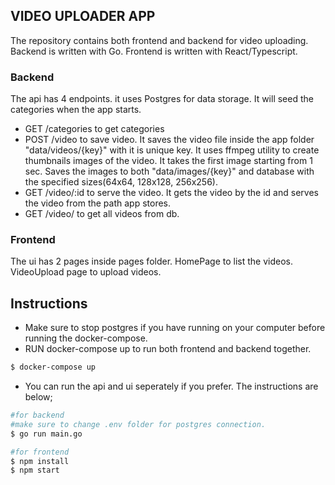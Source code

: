 ## VIDEO UPLOADER APP

The repository contains both frontend and backend for video uploading. Backend is written with Go. Frontend is written with React/Typescript.
### Backend
The api has 4 endpoints. it uses Postgres for data storage. It will seed the categories when the app starts.

- GET /categories to get categories
- POST /video to save video. It saves the video file inside the app folder "data/videos/{key}" with it is unique key. 
It uses ffmpeg utility to create thumbnails images of the video. It takes the first image starting from 1 sec. Saves the images to both "data/images/{key}" and database with the specified sizes(64x64, 128x128, 256x256).
- GET /video/:id to serve the video. It gets the video by the id and serves the video from the path app stores.
- GET /video/ to get all videos from db.

### Frontend 
The ui has 2 pages inside pages folder. HomePage to list the videos. VideoUpload page to upload videos. 

## Instructions
- Make sure to stop postgres if you have running on your computer before running the docker-compose. 
- RUN docker-compose up to run both frontend and backend together.
```sh
$ docker-compose up
```

- You can run the api and ui seperately if you prefer. The instructions are below; <br/>
```sh
#for backend
#make sure to change .env folder for postgres connection.
$ go run main.go
```
```sh
#for frontend
$ npm install
$ npm start
```
